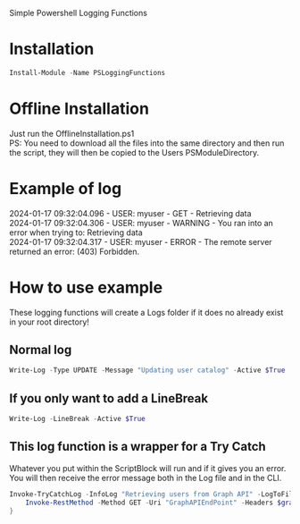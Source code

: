Simple Powershell Logging Functions

# Installation
```powershell 
Install-Module -Name PSLoggingFunctions
```

# Offline Installation
Just run the OfflineInstallation.ps1<br>
PS: You need to download all the files into the same directory and then run the script, they will then be copied to the Users PSModuleDirectory.

# Example of log
2024-01-17 09:32:04.096 - USER: myuser - GET - Retrieving data<br>
2024-01-17 09:32:04.306 - USER: myuser - WARNING - You ran into an error when trying to: Retrieving data<br>
2024-01-17 09:32:04.317 - USER: myuser - ERROR - The remote server returned an error: (403) Forbidden.

# How to use example
These logging functions will create a Logs folder if it does no already exist in your root directory!

## Normal log
```powershell
Write-Log -Type UPDATE -Message "Updating user catalog" -Active $True
```

## If you only want to add a LineBreak
```powershell
Write-Log -LineBreak -Active $True
```

## This log function is a wrapper for a Try Catch
Whatever you put within the ScriptBlock will run and if it gives you an error.<br>You will then receive the error message both in the Log file and in the CLI.
```powershell
Invoke-TryCatchLog -InfoLog "Retrieving users from Graph API" -LogToFile $True -ScriptBlock {
    Invoke-RestMethod -Method GET -Uri "GraphAPIEndPoint" -Headers $graphAuthenticationHeader
}
```
